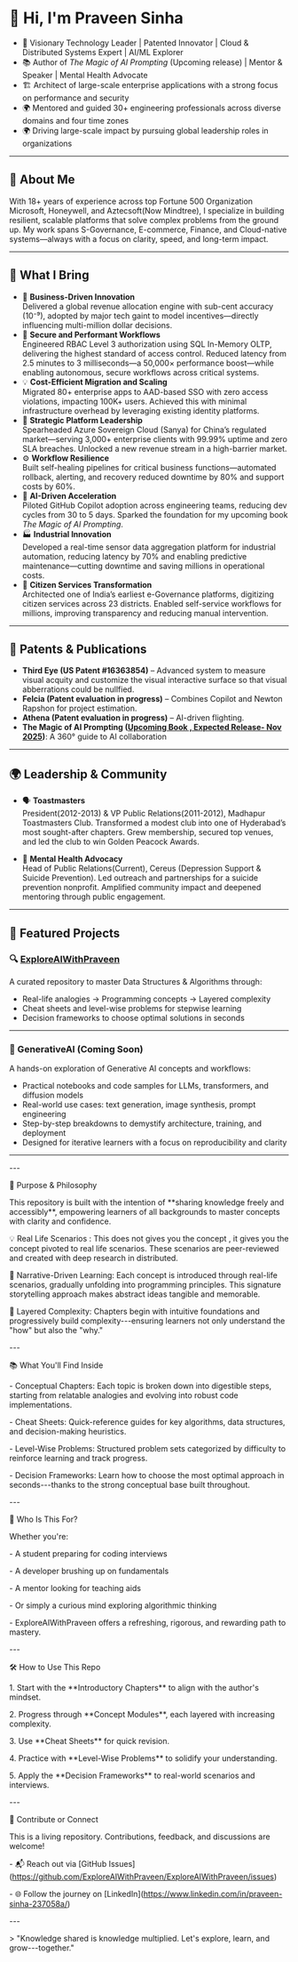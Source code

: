 # 👋 Hi, I'm Praveen Sinha

- 🚀 Visionary Technology Leader | Patented Innovator | Cloud & Distributed Systems Expert | AI/ML Explorer  
- 📚 Author of *The Magic of AI Prompting* (Upcoming release) | Mentor & Speaker | Mental Health Advocate
- 🏗️ Architect of large-scale enterprise applications with a strong focus on performance and security
- 🌍 Mentored and guided 30+ engineering professionals across diverse domains and four time zones
- 🌍 Driving large-scale impact by pursuing global leadership roles in organizations

---

## 👤 About Me

With 18+ years of experience across top Fortune 500 Organization Microsoft, Honeywell, and Aztecsoft(Now Mindtree), 
I specialize in building resilient, scalable platforms that solve complex problems from the ground up. 
My work spans S-Governance, E-commerce, Finance, and Cloud-native systems—always with a focus on clarity, speed, and long-term impact.

---

## 🧠 What I Bring

- 🚀 **Business-Driven Innovation** 	
   Delivered a global revenue allocation engine with sub-cent accuracy (10⁻⁹), adopted by major tech gaint to model incentives—directly influencing multi-million dollar decisions.  
- 🧱 **Secure and Performant Workflows**  
  Engineered RBAC Level 3 authorization using SQL In-Memory OLTP, delivering the highest standard of access control. Reduced latency from 2.5 minutes to 3 milliseconds—a 50,000× performance boost—while enabling autonomous, secure workflows across critical systems.
- 💡 **Cost-Efficient Migration and Scaling**  
  Migrated 80+ enterprise apps to AAD-based SSO with zero access violations, impacting 100K+ users. Achieved this with minimal infrastructure overhead by leveraging existing identity platforms.
- 🧭 **Strategic Platform Leadership**  
  Spearheaded Azure Sovereign Cloud (Sanya) for China’s regulated market—serving 3,000+ enterprise clients with 99.99% uptime and zero SLA breaches. Unlocked a new revenue stream in a high-barrier market.
- ⚙️ **Workflow Resilience**  
  Built self-healing pipelines for critical business functions—automated rollback, alerting, and recovery reduced downtime by 80% and support costs by 60%.
- 🧠 **AI-Driven Acceleration**  
  Piloted GitHub Copilot adoption across engineering teams, reducing dev cycles from 30 to 5 days. Sparked the foundation for my upcoming book *The Magic of AI Prompting*.
- 🏭 **Industrial Innovation**  
  Developed a real-time sensor data aggregation platform for industrial automation, reducing latency by 70% and enabling predictive maintenance—cutting downtime and saving millions in operational costs.
- 🛂 **Citizen Services Transformation**  
  Architected one of India’s earliest e-Governance platforms, digitizing citizen services across 23 districts. Enabled self-service workflows for millions, improving transparency and reducing manual intervention.

---
## 🏅 Patents & Publications

- **Third Eye (US Patent #16363854)** – Advanced system to measure visual acquity and customize the visual interactive surface so that visual abberrations could be nullfied.   
- **Felcia (Patent evaluation in progress)**  – Combines Copilot and Newton Rapshon for project estimation. 
- **Athena (Patent evaluation in progress)** – AI-driven flighting. 
- **The Magic of AI Prompting (<u>Upcoming Book , Expected Release- Nov 2025</u>)**: A 360° guide to AI collaboration  

---
## 🌍 Leadership & Community

- 🗣️ **Toastmasters**  
  President(2012-2013) & VP Public Relations(2011-2012), Madhapur Toastmasters Club. Transformed a modest club into one of Hyderabad’s most sought-after chapters. Grew membership, secured top venues, and led the club to win Golden Peacock Awards.

- 🧠 **Mental Health Advocacy**  
  Head of Public Relations(Current), Cereus (Depression Support & Suicide Prevention). Led outreach and partnerships for a suicide prevention nonprofit. Amplified community impact and deepened mentoring through public engagement.

---
## 📘 Featured Projects

 ### 🔍 [ExploreAIWithPraveen](https://github.com/ExploreAIWithPraveen/ExploreAIWithPraveen)

A curated repository to master Data Structures & Algorithms through:

- Real-life analogies → Programming concepts → Layered complexity  
- Cheat sheets and level-wise problems for stepwise learning  
- Decision frameworks to choose optimal solutions in seconds  

---

### 🤖 GenerativeAI (Coming Soon)

A hands-on exploration of Generative AI concepts and workflows:

- Practical notebooks and code samples for LLMs, transformers, and diffusion models  
- Real-world use cases: text generation, image synthesis, prompt engineering  
- Step-by-step breakdowns to demystify architecture, training, and deployment  
- Designed for iterative learners with a focus on reproducibility and clarity  

---

\-\--

 🎯 Purpose & Philosophy

This repository is built with the intention of \*\*sharing knowledge
freely and accessibly\*\*, empowering learners of all backgrounds to
master concepts with clarity and confidence.

 💡 Real Life Scenarios : This does not gives you the concept , it gives you the concept pivoted to real life scenarios. These scenarios are  peer-reviewed and created with deep  research in distributed.

 🧠 Narrative-Driven Learning: Each concept is introduced
through real-life scenarios, gradually unfolding into
programming principles. This signature storytelling approach makes
abstract ideas tangible and memorable.

🧩 Layered Complexity: Chapters begin with intuitive
foundations and progressively build complexity---ensuring learners not
only understand the "how" but also the "why."

\-\--

📚 What You\'ll Find Inside

\- Conceptual Chapters: Each topic is broken down into
digestible steps, starting from relatable analogies and evolving into
robust code implementations.

\- Cheat Sheets: Quick-reference guides for key algorithms, data
structures, and decision-making heuristics.

\- Level-Wise Problems: Structured problem sets categorized by
difficulty to reinforce learning and track progress.

\- Decision Frameworks: Learn how to choose the most optimal
approach in seconds---thanks to the strong conceptual base built
throughout.

\-\--

🚀 Who Is This For?

Whether you\'re:

\- A student preparing for coding interviews

\- A developer brushing up on fundamentals

\- A mentor looking for teaching aids

\- Or simply a curious mind exploring algorithmic thinking

\- ExploreAIWithPraveen offers a refreshing, rigorous, and rewarding path
to mastery.

\-\--

🛠️ How to Use This Repo

1\. Start with the \*\*Introductory Chapters\*\* to align with the
author\'s mindset.

2\. Progress through \*\*Concept Modules\*\*, each layered with
increasing complexity.

3\. Use \*\*Cheat Sheets\*\* for quick revision.

4\. Practice with \*\*Level-Wise Problems\*\* to solidify your
understanding.

5\. Apply the \*\*Decision Frameworks\*\* to real-world scenarios and
interviews.

\-\--

🙌 Contribute or Connect

This is a living repository. Contributions, feedback, and discussions
are welcome!

\- 📬 Reach out via \[GitHub
	Issues\](https://github.com/ExploreAIWithPraveen/ExploreAIWithPraveen/issues)

\- 🌐 Follow the journey on
	\[LinkedIn\](https://www.linkedin.com/in/praveen-sinha-237058a/)

\-\--

\> "Knowledge shared is knowledge multiplied. Let's explore, learn, and
grow---together."
